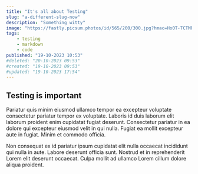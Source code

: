 ```yaml
---
title: "It's all about Testing"
slug: "a-different-slug-now"
description: "Something witty"
image: "https://fastly.picsum.photos/id/565/200/300.jpg?hmac=Ho0T-TCTMRX_uDDGzaLhGzTmukSZdDjpGZJTbL0NY3k"
tags:
    - testing
    - markdown
    - code
published: "19-10-2023 10:53"
#deleted: "20-10-2023 09:53"
#created: "19-10-2023 09:53"
#updated: "19-10-2023 17:54"
---
```


## Testing is important

Pariatur quis minim eiusmod ullamco tempor ea excepteur voluptate consectetur pariatur tempor ex voluptate. Laboris id
duis laborum elit laborum proident enim cupidatat fugiat deserunt. Consectetur pariatur in ea dolore qui excepteur
eiusmod velit in qui nulla. Fugiat ea mollit excepteur aute in fugiat. Minim et commodo officia.

Non consequat ex id pariatur ipsum cupidatat elit nulla occaecat incididunt qui nulla in aute. Labore deserunt officia
sunt. Nostrud et in reprehenderit Lorem elit deserunt occaecat. Culpa mollit ad ullamco Lorem cillum dolore aliqua
proident.
